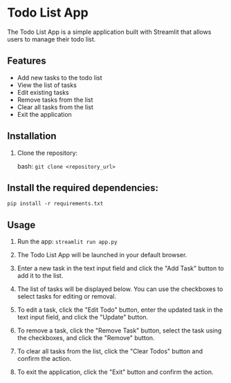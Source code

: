 # Todo List App

The Todo List App is a simple application built with Streamlit that allows users to manage their todo list.

## Features

- Add new tasks to the todo list
- View the list of tasks
- Edit existing tasks
- Remove tasks from the list
- Clear all tasks from the list
- Exit the application

## Installation

1. Clone the repository:

   bash:
   ```git clone <repository_url>```

## Install the required dependencies:
```pip install -r requirements.txt```

## Usage

1. Run the app:
```streamlit run app.py```

2. The Todo List App will be launched in your default browser.

3. Enter a new task in the text input field and click the "Add Task" button to add it to the list.

4. The list of tasks will be displayed below. You can use the checkboxes to select tasks for editing or removal.

5. To edit a task, click the "Edit Todo" button, enter the updated task in the text input field, and click the "Update" button.

6. To remove a task, click the "Remove Task" button, select the task using the checkboxes, and click the "Remove" button.

7. To clear all tasks from the list, click the "Clear Todos" button and confirm the action.

8. To exit the application, click the "Exit" button and confirm the action.